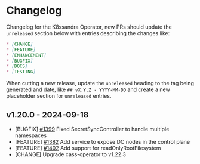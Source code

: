 # Changelog

Changelog for the K8ssandra Operator, new PRs should update the `unreleased` section below with entries describing the changes like:

```markdown
* [CHANGE]
* [FEATURE]
* [ENHANCEMENT]
* [BUGFIX]
* [DOCS]
* [TESTING]
```

When cutting a new release, update the `unreleased` heading to the tag being generated and date, like `## vX.Y.Z - YYYY-MM-DD` and create a new placeholder section for  `unreleased` entries.

## v1.20.0 - 2024-09-18

* [BUGFIX] [#1399](https://github.com/k8ssandra/k8ssandra-operator/issues/1399) Fixed SecretSyncController to handle multiple namespaces
* [FEATURE] [#1382](https://github.com/k8ssandra/k8ssandra-operator/issues/1382) Add service to expose DC nodes in the control plane
* [FEATURE] [#1402](https://github.com/k8ssandra/k8ssandra-operator/issues/1402) Add support for readOnlyRootFilesystem
* [CHANGE] Upgrade cass-operator to v1.22.3
